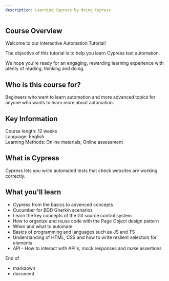 ```yaml
---
description: Learning Cypress by doing Cypress
---
```


## Course Overview

Welcome to our interactive Automation Tutorial! 

The objective of this tutorial is to help you learn Cypress test automation.

We hope you're ready for an engaging, rewarding learning experience with plenty of reading, thinking and doing.

## Who is this course for?
Begineers who want to learn automation and more advanced topics for anyone who wants to learn more about automation.

## Key Information

Course length: 12 weeks  
Language: English  
Learning Methods: Online materials, Online assessment

## What is Cypress

Cypress lets you write automated tests that check websites are working correctly.

## What you'll learn

- Cypress from the basics to advenced concepts
- Cucumber for BDD Gherkin scenarios
- Learn the key concepts of the Git source control system
- How to organize and reuse code with the Page Object design pattern
- When and what to automate
- Basics of programming and languages such as JS and TS
- Understanding of HTML, CSS and how to write reslient selectors for elements
- API - How to interact with API's, mock responses and make assertions

End of 
 - markdown 
 - document
